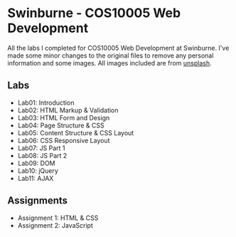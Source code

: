 # Swinburne - COS10005 Web Development

All the labs I completed for COS10005 Web Development at Swinburne. I've made some minor changes to the original files to remove any personal information and some images. All images included are from [unsplash](https://unsplash.com/).

## Labs

- Lab01: Introduction
- Lab02: HTML Markup & Validation
- Lab03: HTML Form and Design
- Lab04: Page Structure & CSS
- Lab05: Content Structure & CSS Layout
- Lab06: CSS Responsive Layout
- Lab07: JS Part 1
- Lab08: JS Part 2
- Lab09: DOM
- Lab10: jQuery
- Lab11: AJAX

## Assignments

- Assignment 1: HTML & CSS
- Assignment 2: JavaScript
